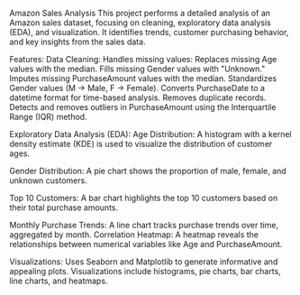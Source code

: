 Amazon Sales Analysis
This project performs a detailed analysis of an Amazon sales dataset, focusing on cleaning, exploratory data analysis (EDA), and visualization. It identifies trends, customer purchasing behavior, and key insights from the sales data.

Features:
Data Cleaning:
Handles missing values:
Replaces missing Age values with the median.
Fills missing Gender values with "Unknown."
Imputes missing PurchaseAmount values with the median.
Standardizes Gender values (M -> Male, F -> Female).
Converts PurchaseDate to a datetime format for time-based analysis.
Removes duplicate records.
Detects and removes outliers in PurchaseAmount using the Interquartile Range (IQR) method.

Exploratory Data Analysis (EDA):
Age Distribution:
A histogram with a kernel density estimate (KDE) is used to visualize the distribution of customer ages.

Gender Distribution:
A pie chart shows the proportion of male, female, and unknown customers.

Top 10 Customers:
A bar chart highlights the top 10 customers based on their total purchase amounts.

Monthly Purchase Trends:
A line chart tracks purchase trends over time, aggregated by month.
Correlation Heatmap:
A heatmap reveals the relationships between numerical variables like Age and PurchaseAmount.

Visualizations:
Uses Seaborn and Matplotlib to generate informative and appealing plots.
Visualizations include histograms, pie charts, bar charts, line charts, and heatmaps.
